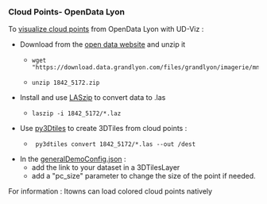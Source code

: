 ### Cloud Points- OpenData Lyon

To [visualize cloud points](http://rict2.liris.cnrs.fr/UD-Viz/UD-Viz-Core/examples/DemoPC/Demo.html) from OpenData Lyon with UD-Viz :

* Download from the [open data website](https://data.beta.grandlyon.com/jeux-de-donnees/nuage-points-lidar-2015-metropole-lyon/donnees) and unzip it
  -     wget "https://download.data.grandlyon.com/files/grandlyon/imagerie/mnt2015/lidar/1842_5172.zip" 
  -     unzip 1842_5172.zip

* Install and use [LASzip](https://laszip.org/) to convert data to .las
  -     laszip -i 1842_5172/*.laz 

* Use [py3Dtiles](https://github.com/Oslandia/py3dtiles) to create 3DTiles from cloud points : 
  -      py3dtiles convert 1842_5172/*.las --out /dest


* In the [generalDemoConfig.json](https://github.com/VCityTeam/UD-Viz/blob/master/UD-Viz-Core/examples/data/config/generalDemoConfig.json) :   
  * add the link to your dataset in a 3DTilesLayer
  * add a "pc_size" parameter to change the size of the point if needed. 


For information : Itowns can load colored cloud points natively


